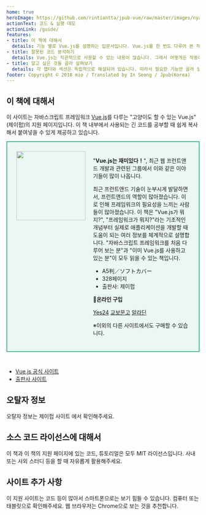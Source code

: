 ```yaml
---
home: true
heroImage: https://github.com/rintiantta/jpub-vue/raw/master/images/nya-n.png
actionText: 코드 & 실행 데모
actionLink: /guide/
features:
- title: 이 책에 대해서
  details: 기능 별로 Vue.js를 설명하는 입문서입니다. Vue.js를 한 번도 다루어 본 적이 없는 분과 이미 Vue.js를 사용하고 있는 분 모두 즐겁게 책을 볼 수 있을 것입니다.
- title: 잘못된 코드 분석하기
  details: Vue.js는 직관적으로 사용할 수 있는 내용이 많습니다. 그래서 어떻게든 작동이 되니 자세한 이해 없이 코드를 작성하는 경우가 많습니다. 많이들 실수하는 코드를 살펴보며 어떠한 장점과 단점이 있는지 분석하는 내용도 담고 있습니다.
- title: 알고 싶은 것들 골라 살펴보기
  details: 각 챕터와 섹션은 독립적으로 해설되어 있습니다. 따라서 필요한 기능만 골라 살펴볼 수도 있습니다.
footer: Copyright © 2018 mio / Translated by In Seong / Jpub(Korea)
---
```



## 이 책에 대해서

이 사이트는 자바스크립트 프레임워크 [Vue.js](https://github.com/vuejs/vue)를 다루는 "고양이도 할 수 있는 Vue.js"(제이펍)의 지원 페이지입니다.
이 책 내부에서 사용되는 긴 코드를 공부할 때 쉽게 복사해서 붙여넣을 수 있게 제공하고 있습니다.

<section class="home-book">
  <div class="home-book-image">
    <img src="/images/cover-s.png" width="180" class="home-book-thumb">
  </div>
  <div class="home-book-text">

"**Vue.js는 재미있다！**", 최근 웹 프런트앤드 개발과 관련된 그룹에서 이와 같은 이야기들이 많이 나옵니다.

최근 프런트앤드 기술이 눈부시게 발달하면서, 프런트앤드의 역할이 많아졌습니다. 이로 인해 프레임워크의 필요성을 느끼는 사람들이 많아졌습니다.
이 책은 "Vue.js가 뭐지?", "프레임워크가 뭐지?"라는 기초적인 개념부터 실제로 애플리케이션을 개발할 때 도움이 되는 여러 정보를 체계적으로 설명합니다.
"자바스크립트 프레임워크를 처음 다루어 보는 분"과 "이미 Vue.js를 사용하고 있는 분"이 모두 읽을 수 있는 책입니다.

- A5判／ソフトカバー
- 328페이지
- 출판사: 제이펍

**🛒온라인 구입**

[Yes24]()
[교보문고]()
[알라딘]()

※이외의 다른 사이트에서도 구매할 수 있습니다.

  </div>
</section>

- [Vue.js 공식 사이트](https://vuejs.org/)
- [출판사 사이트](https://jpub.tistory.com/)

## 오탈자 정보

오탈자 정보는 제이펍 사이트 []()에서 확인해주세요.

## 소스 코드 라이선스에 대해서

이 책과 이 책의 지원 페이지에 있는 코드, 튜토리얼은 모두 MIT 라이선스입니다. 사내 또는 사외 스터디 등을 할 때 자유롭게 활용해주세요.

## 사이트 추가 사항

이 지원 사이트는 코드 등이 많아서 스마트폰으로는 보기 힘들 수 있습니다.
컴퓨터 또는 태블릿으로 확인해주세요.
웹 브라우저는 Chrome으로 보는 것을 추천합니다.

<style>
.home-book {
  display: flex;
  margin-bottom: 40px;
  padding: 24px;
  background: #ebf7f2;
  border: 2px solid #3ab383;
}
.home-book-text {
  margin-left: 20px;
}
.content.custom .home-book-thumb {
  max-width: inherit;
}
@media screen and (max-width: 767px) {
  .home-book {
    display: block;
  }
  .home-book-image {
    text-align: center;
  }
}
</style>
